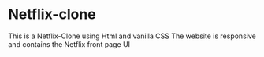 # Netflix-clone
This is a Netflix-Clone using Html and vanilla CSS
The website is responsive and contains the Netflix front page UI
